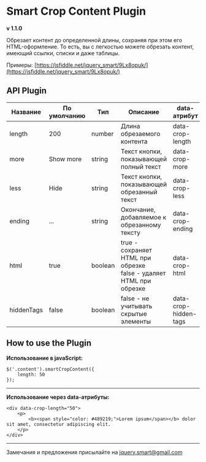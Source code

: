 # Smart Crop Content Plugin

**v 1.1.0**

Обрезает контент до определенной длины, сохраняя при этом его HTML-оформление. То есть, вы с легкостью можете обрезать контент, имеющий ссылки, списки и даже таблицы.

Примеры: [https://jsfiddle.net/jquery_smart/9Lx8opuk/](https://jsfiddle.net/jquery_smart/9Lx8opuk/)

## API Plugin

Название | По умолчанию | Тип | Описание | data-атрибут
-------- | ------------ | --- | -------- | ------------
length | 200 | number | Длина обрезаемого контента | data-crop-length
more | Show more | string | Текст кнопки, показывающей полный текст | data-crop-more
less | Hide | string | Текст кнопки, показывающей обрезанный текст | data-crop-less
ending | ... | string | Окончание, добавляемое к обрезанному тексту | data-crop-ending
html | true | boolean | true - сохраняет HTML при обрезке<br>false - удаляет HTML при обрезке | data-crop-html
hiddenTags | false | boolean | false - не учитывать скрытые элементы | data-crop-hidden-tags

## How to use the Plugin

**Использование в javaScript:**
```
$('.content').smartCropContent({
	length: 50
});
```
---
**Использование через data-атрибуты:**
```
<div data-crop-length="50">
    <p>
        <b><span style="color: #489219;">Lorem ipsum</span></b> dolor sit amet, consectetur adipiscing elit.
    </p>
</div>
```

---

Замечания и предложения присылайте на [jquery.smart@gmail.com](mailto:jquery.smart@gmail.com)
